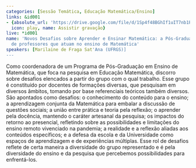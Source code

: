 ```yaml
---
categories: [Sessão Temática, Educação Matemática/Ensino]
links: &id001
- {absolute_url: 'https://drive.google.com/file/d/1Sp4f48BGhIf1uIT7nb1PCTU027DW1gOX/view?usp=sharing',
  icon: play, name: Assistir gravação}
live: *id001
name: 'Novos Desafios sobre Aprender e Ensinar Matemática: a Pós-Graduação e a formação
  de professores que atuam no ensino de Matemática'
speakers: [Marilaine de Fraga Sat'Ana (UFRGS)]
---
```


Como coordenadora de um Programa de Pós-Graduação em Ensino de Matemática, que foca na pesquisa em Educação Matemática, discorro sobre desafios elencados a partir do grupo com o qual trabalho. Esse grupo é constituído por docentes de formações diversas, que pesquisam em diversos âmbitos, tomando por base referenciais teóricos também diversos. São apontados como desafios:  o conhecimento do conteúdo para o ensino; a aprendizagem conjunta da Matemática para embalar a discussão de questões sociais; a união entre prática e teoria pela reflexão; o aprender pela docência, mantendo o caráter artesanal da pesquisa; os impactos do retorno ao presencial, refletindo sobre as possibilidades e limitações do ensino remoto vivenciado na pandemia; a realidade e a reflexão aliadas aos conteúdos específicos; e a defesa da escola e da Universidade como espaços de aprendizagem e de experiências múltiplas. Esse rol de desafios reflete de certa maneira a diversidade do grupo representado e é pela diversidade do ensino e da pesquisa que percebemos possibilidades para enfrentá-los.
